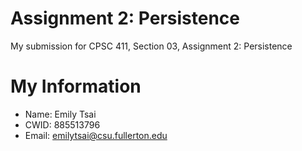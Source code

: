 # Assignment 2: Persistence

My submission for CPSC 411, Section 03, Assignment 2: Persistence

# My Information

* Name: Emily Tsai
* CWID: 885513796
* Email: emilytsai@csu.fullerton.edu
